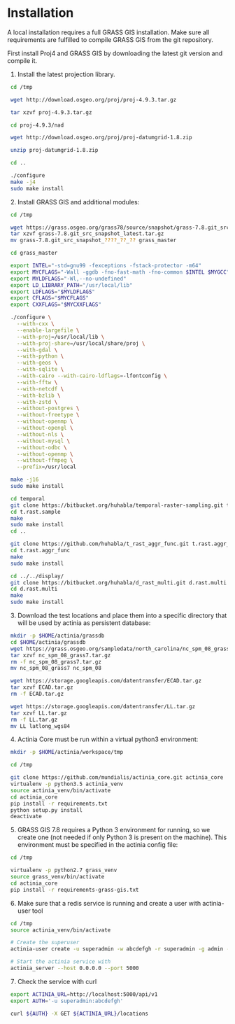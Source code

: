 Installation
============

A local installation requires a full GRASS GIS installation. Make sure
all requirements are fulfilled to compile GRASS GIS from the git
repository.

First install Proj4 and GRASS GIS by downloading the latest git version
and compile it.

1.  Install the latest projection library.

```bash
 cd /tmp

 wget http://download.osgeo.org/proj/proj-4.9.3.tar.gz

 tar xzvf proj-4.9.3.tar.gz

 cd proj-4.9.3/nad

 wget http://download.osgeo.org/proj/proj-datumgrid-1.8.zip

 unzip proj-datumgrid-1.8.zip

 cd ..

 ./configure
 make -j4
 sudo make install
```

2.  Install GRASS GIS and additional modules:

```bash
 cd /tmp

 wget https://grass.osgeo.org/grass78/source/snapshot/grass-7.8.git_src_snapshot_latest.tar.gz
 tar xzvf grass-7.8.git_src_snapshot_latest.tar.gz
 mv grass-7.8.git_src_snapshot_????_??_?? grass_master

 cd grass_master

 export INTEL="-std=gnu99 -fexceptions -fstack-protector -m64"
 export MYCFLAGS="-Wall -ggdb -fno-fast-math -fno-common $INTEL $MYGCC"
 export MYLDFLAGS="-Wl,--no-undefined"
 export LD_LIBRARY_PATH="/usr/local/lib"
 export LDFLAGS="$MYLDFLAGS"
 export CFLAGS="$MYCFLAGS"
 export CXXFLAGS="$MYCXXFLAGS"

 ./configure \
   --with-cxx \
   --enable-largefile \
   --with-proj=/usr/local/lib \
   --with-proj-share=/usr/local/share/proj \
   --with-gdal \
   --with-python \
   --with-geos \
   --with-sqlite \
   --with-cairo --with-cairo-ldflags=-lfontconfig \
   --with-fftw \
   --with-netcdf \
   --with-bzlib \
   --with-zstd \
   --without-postgres \
   --without-freetype \
   --without-openmp \
   --without-opengl \
   --without-nls \
   --without-mysql \
   --without-odbc \
   --without-openmp \
   --without-ffmpeg \
   --prefix=/usr/local

 make -j16
 sudo make install

 cd temporal
 git clone https://bitbucket.org/huhabla/temporal-raster-sampling.git t.rast.sample
 cd t.rast.sample
 make
 sudo make install
 cd ..

 git clone https://github.com/huhabla/t_rast_aggr_func.git t.rast.aggr_func
 cd t.rast.aggr_func
 make
 sudo make install

 cd ../../display/
 git clone https://bitbucket.org/huhabla/d_rast_multi.git d.rast.multi
 cd d.rast.multi
 make
 sudo make install
```

3.  Download the test locations and place them into a specific directory
    that will be used by actinia as persistent database:

```bash
 mkdir -p $HOME/actinia/grassdb
 cd $HOME/actinia/grassdb
 wget https://grass.osgeo.org/sampledata/north_carolina/nc_spm_08_grass7.tar.gz
 tar xzvf nc_spm_08_grass7.tar.gz
 rm -f nc_spm_08_grass7.tar.gz
 mv nc_spm_08_grass7 nc_spm_08

 wget https://storage.googleapis.com/datentransfer/ECAD.tar.gz
 tar xzvf ECAD.tar.gz
 rm -f ECAD.tar.gz

 wget https://storage.googleapis.com/datentransfer/LL.tar.gz
 tar xzvf LL.tar.gz
 rm -f LL.tar.gz
 mv LL latlong_wgs84
```

4.  Actinia Core must be run within a virtual python3 environment:

```bash
 mkdir -p $HOME/actinia/workspace/tmp

 cd /tmp

 git clone https://github.com/mundialis/actinia_core.git actinia_core
 virtualenv -p python3.5 actinia_venv
 source actinia_venv/bin/activate
 cd actinia_core
 pip install -r requirements.txt
 python setup.py install
 deactivate
```

5.  GRASS GIS 7.8 requires a Python 3 environment for running, so we
    create one (not needed if only Python 3 is present on the machine).
    This environment must be specified in the actinia config file:

```bash
 cd /tmp

 virtualenv -p python2.7 grass_venv
 source grass_venv/bin/activate
 cd actinia_core
 pip install -r requirements-grass-gis.txt
```

6.  Make sure that a redis service is running and create a user with
    actinia-user tool

```bash
 cd /tmp
 source actinia_venv/bin/activate

 # Create the superuser
 actinia-user create -u superadmin -w abcdefgh -r superadmin -g admin -c 100000000000 -n 1000 -t 6000

 # Start the actinia service with
 actinia_server --host 0.0.0.0 --port 5000
```

7.  Check the service with curl

```bash
 export ACTINIA_URL=http://localhost:5000/api/v1
 export AUTH='-u superadmin:abcdefgh'

 curl ${AUTH} -X GET ${ACTINIA_URL}/locations
```
